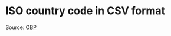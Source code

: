 ISO country code in CSV format
==============================

Source: [OBP](https://www.iso.org/obp/ui/#search/code/)
